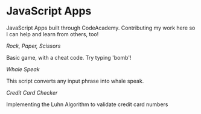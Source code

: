 # JavaScript Apps 

JavaScript Apps built through CodeAcademy. Contributing my work here so I can help and learn from others, too! 

*Rock, Paper, Scissors*

Basic game, with a cheat code. Try typing 'bomb'! 

*Whale Speak*

This script converts any input phrase into whale speak. 

*Credit Card Checker*

Implementing the Luhn Algorithm to validate credit card numbers
